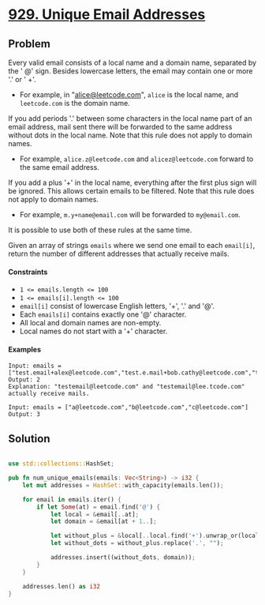 # [929. Unique Email Addresses](https://leetcode.com/problems/unique-email-addresses/)

## Problem

Every valid email consists of a local name and a domain name, separated by the '
@' sign. Besides lowercase letters, the email may contain one or more '.' or '
+'.

* For example, in "alice@leetcode.com", `alice` is the local name,
  and `leetcode.com` is the domain name.

If you add periods '.' between some characters in the local name part of an
email address, mail sent there will be forwarded to the same address without
dots in the local name. Note that this rule does not apply to domain names.

* For example, `alice.z@leetcode.com` and `alicez@leetcode.com` forward to the
  same email address.

If you add a plus '+' in the local name, everything after the first plus sign
will be ignored. This allows certain emails to be filtered. Note that this rule
does not apply to domain names.

* For example, `m.y+name@email.com` will be forwarded to `my@email.com`.

It is possible to use both of these rules at the same time.

Given an array of strings `emails` where we send one email to each `email[i]`,
return the number of different addresses that actually receive mails.

#### Constraints

* `1 <= emails.length <= 100`
* `1 <= emails[i].length <= 100`
* `email[i]` consist of lowercase English letters, '+', '.' and '@'.
* Each `emails[i]` contains exactly one '@' character.
* All local and domain names are non-empty.
* Local names do not start with a '+' character.

#### Examples

```text
Input: emails = ["test.email+alex@leetcode.com","test.e.mail+bob.cathy@leetcode.com","testemail+david@lee.tcode.com"]
Output: 2
Explanation: "testemail@leetcode.com" and "testemail@lee.tcode.com" actually receive mails.
```

```text
Input: emails = ["a@leetcode.com","b@leetcode.com","c@leetcode.com"]
Output: 3
```

## Solution

```rust

use std::collections::HashSet;

pub fn num_unique_emails(emails: Vec<String>) -> i32 {
    let mut addresses = HashSet::with_capacity(emails.len());

    for email in emails.iter() {
        if let Some(at) = email.find('@') {
            let local = &email[..at];
            let domain = &email[at + 1..];

            let without_plus = &local[..local.find('+').unwrap_or(local.len())];
            let without_dots = without_plus.replace('.', "");

            addresses.insert((without_dots, domain));
        }
    }

    addresses.len() as i32
}
```